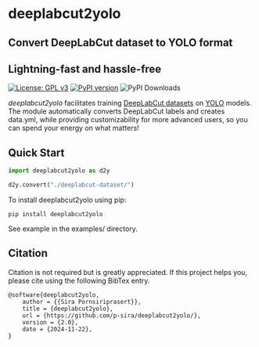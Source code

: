 # deeplabcut2yolo
## Convert DeepLabCut dataset to YOLO format
## Lightning-fast and hassle-free
[![License: GPL v3](https://img.shields.io/badge/License-GPLv3-blue.svg)](https://www.gnu.org/licenses/gpl-3.0)
[![PyPI version](https://badge.fury.io/py/deeplabcut2yolo.svg)](https://badge.fury.io/py/deeplabcut2yolo)
![PyPI Downloads](https://static.pepy.tech/badge/deeplabcut2yolo)

*deeplabcut2yolo* facilitates training [DeepLabCut datasets](https://benchmark.deeplabcut.org/datasets.html) on [YOLO](https://docs.ultralytics.com/) models. The module automatically converts DeepLabCut labels and creates data.yml, while providing customizability for more advanced users, so you can spend your energy on what matters!

## Quick Start
```python
import deeplabcut2yolo as d2y

d2y.convert("./deeplabcut-dataset/")
```

To install deeplabcut2yolo using pip:
```
pip install deeplabcut2yolo
```

See example in the examples/ directory.

## Citation
Citation is not required but is greatly appreciated. If this project helps you, 
please cite using the following BibTex entry.
```
@software{deeplabcut2yolo,
    author = {{Sira Pornsiriprasert}},
    title = {deeplabcut2yolo},
    url = {https://github.com/p-sira/deeplabcut2yolo/},
    version = {2.0},
    date = {2024-11-22},
}
```